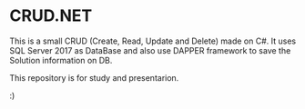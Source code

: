 # CRUD.NET

This is a small CRUD (Create, Read, Update and Delete) made on C#.
It uses SQL Server 2017 as DataBase and also use DAPPER framework to save the Solution information on DB.

This repository is for study and presentarion.

:)
